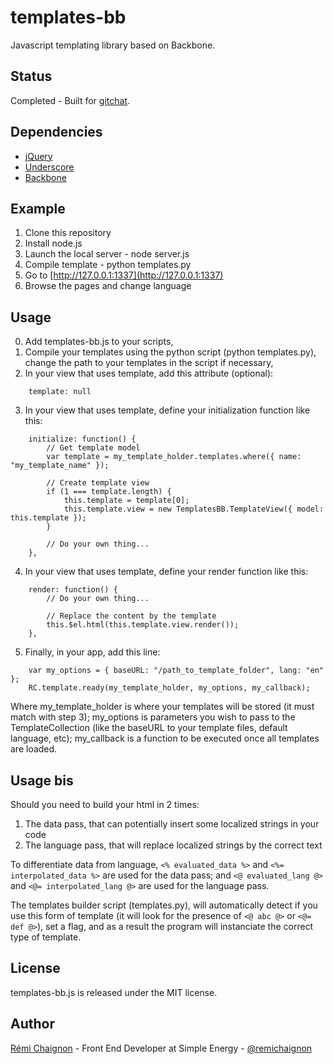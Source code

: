# templates-bb

Javascript templating library based on Backbone.


## Status

Completed - Built for [gitchat](https://github.com/baguetteapps/gitchat_web).


## Dependencies

- [jQuery](http://jquery.com/)
- [Underscore](http://underscorejs.org/)
- [Backbone](http://backbonejs.org/)


## Example

1. Clone this repository
2. Install node.js
3. Launch the local server - node server.js
4. Compile template - python templates.py
5. Go to [http://127.0.0.1:1337](http://127.0.0.1:1337)
6. Browse the pages and change language


## Usage

0. Add templates-bb.js to your scripts,
1. Compile your templates using the python script (python templates.py), change the path to your templates in the script if necessary,
2. In your view that uses template, add this attribute (optional):
```JS
	template: null
```
3. In your view that uses template, define your initialization function like this:
```JS
	initialize: function() {
		// Get template model
		var template = my_template_holder.templates.where({ name: "my_template_name" });

		// Create template view
		if (1 === template.length) {
			this.template = template[0];
			this.template.view = new TemplatesBB.TemplateView({ model: this.template });
		}

		// Do your own thing...
	},
```
4. In your view that uses template, define your render function like this:
```JS
	render: function() {
		// Do your own thing...

		// Replace the content by the template
		this.$el.html(this.template.view.render());
	},
```
5. Finally, in your app, add this line:
```JS
	var my_options = { baseURL: "/path_to_template_folder", lang: "en" };
	RC.template.ready(my_template_holder, my_options, my_callback);
```
Where my_template_holder is where your templates will be stored (it must match with step 3); my_options is parameters you wish to pass to the TemplateCollection (like the baseURL to your template files, default language, etc); my_callback is a function to be executed once all templates are loaded.


## Usage bis

Should you need to build your html in 2 times:

1. The data pass, that can potentially insert some localized strings in your code
2. The language pass, that will replace localized strings by the correct text

To differentiate data from language, ```<% evaluated_data %>``` and ```<%= interpolated_data %>``` are used for the data pass; and ```<@ evaluated_lang @>``` and ```<@= interpolated_lang @>``` are used for the language pass.

The templates builder script (templates.py), will automatically detect if you use this form of template (it will look for the presence of ```<@ abc @>``` or ```<@= def @>```), set a flag, and as a result the program will instanciate the correct type of template.


## License

templates-bb.js is released under the MIT license.


## Author

[Rémi Chaignon](http://www.github.com/remichaignon) - Front End Developer at Simple Energy - [@remichaignon](http://twitter.com/remichaignon)